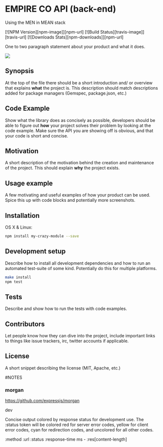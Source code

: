 # EMPIRE CO API (back-end)
Using the MEN in MEAN stack

[![NPM Version][npm-image]][npm-url]
[![Build Status][travis-image]][travis-url]
[![Downloads Stats][npm-downloads]][npm-url]

One to two paragraph statement about your product and what it does.

![](header.png)

## Synopsis

At the top of the file there should be a short introduction and/ or overview that explains **what** the project is. This description should match descriptions added for package managers (Gemspec, package.json, etc.)

## Code Example

Show what the library does as concisely as possible, developers should be able to figure out **how** your project solves their problem by looking at the code example. Make sure the API you are showing off is obvious, and that your code is short and concise.

## Motivation

A short description of the motivation behind the creation and maintenance of the project. This should explain **why** the project exists.

## Usage example

A few motivating and useful examples of how your product can be used. Spice this up with code blocks and potentially more screenshots.

## Installation

OS X & Linux:

```sh
npm install my-crazy-module --save
```

## Development setup

Describe how to install all development dependencies and how to run an automated test-suite of some kind. Potentially do this for multiple platforms.

```sh
make install
npm test
```

## Tests

Describe and show how to run the tests with code examples.

## Contributors

Let people know how they can dive into the project, include important links to things like issue trackers, irc, twitter accounts if applicable.

## License

A short snippet describing the license (MIT, Apache, etc.)


#NOTES

### morgan
https://github.com/expressjs/morgan

dev

Concise output colored by response status for development use. The :status token will be colored red for server error codes, yellow for client error codes, cyan for redirection codes, and uncolored for all other codes.

:method :url :status :response-time ms - :res[content-length]

